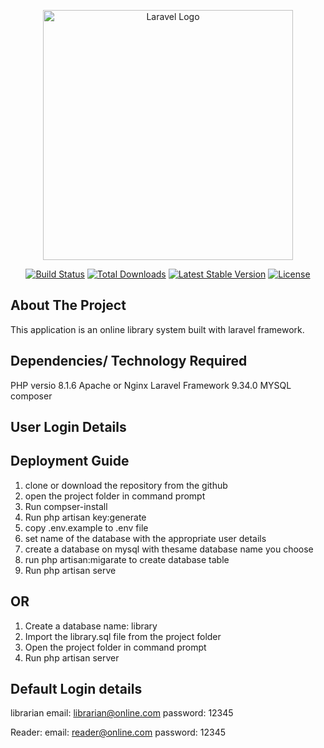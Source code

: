 <p align="center"><a href="https://laravel.com" target="_blank"><img src="https://raw.githubusercontent.com/laravel/art/master/logo-lockup/5%20SVG/2%20CMYK/1%20Full%20Color/laravel-logolockup-cmyk-red.svg" width="400" alt="Laravel Logo"></a></p>

<p align="center">
<a href="https://travis-ci.org/laravel/framework"><img src="https://travis-ci.org/laravel/framework.svg" alt="Build Status"></a>
<a href="https://packagist.org/packages/laravel/framework"><img src="https://img.shields.io/packagist/dt/laravel/framework" alt="Total Downloads"></a>
<a href="https://packagist.org/packages/laravel/framework"><img src="https://img.shields.io/packagist/v/laravel/framework" alt="Latest Stable Version"></a>
<a href="https://packagist.org/packages/laravel/framework"><img src="https://img.shields.io/packagist/l/laravel/framework" alt="License"></a>
</p>

## About The Project

This application is an online library system built with laravel framework.

## Dependencies/ Technology Required

PHP versio 8.1.6
Apache or Nginx
Laravel Framework 9.34.0
MYSQL
composer

## User Login Details

## Deployment Guide

1. clone or download the repository from the github
2. open the project folder in command prompt
3. Run compser-install
4. Run php artisan key:generate
5. copy .env.example to .env file
6. set name of the database with the appropriate user details
7. create a database on mysql with thesame database name you choose
8. run php artisan:migarate to create database table
9. Run php artisan serve

## OR

1. Create a database name: library
2. Import the library.sql file from the project folder
3. Open the project folder in command prompt
4. Run php artisan server

## Default Login details

librarian
email: librarian@online.com
password: 12345

Reader:
email: reader@online.com
password: 12345
